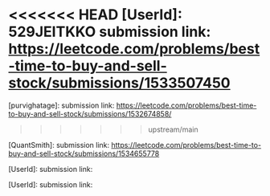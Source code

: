 <<<<<<< HEAD
[UserId]: 529JEITKKO
submission link: https://leetcode.com/problems/best-time-to-buy-and-sell-stock/submissions/1533507450
=======
[purvighatage]:
submission link: https://leetcode.com/problems/best-time-to-buy-and-sell-stock/submissions/1532674858/
>>>>>>> upstream/main

[QuantSmith]:
submission link: https://leetcode.com/problems/best-time-to-buy-and-sell-stock/submissions/1534655778

[UserId]:
submission link: 

[UserId]:
submission link: 
